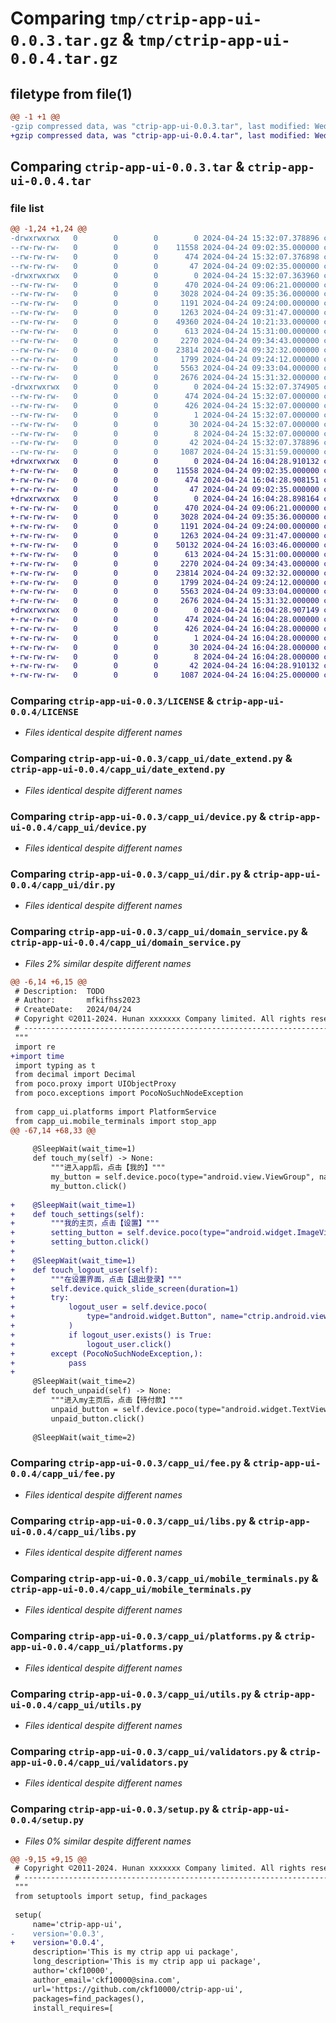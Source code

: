 # Comparing `tmp/ctrip-app-ui-0.0.3.tar.gz` & `tmp/ctrip-app-ui-0.0.4.tar.gz`

## filetype from file(1)

```diff
@@ -1 +1 @@
-gzip compressed data, was "ctrip-app-ui-0.0.3.tar", last modified: Wed Apr 24 15:32:07 2024, max compression
+gzip compressed data, was "ctrip-app-ui-0.0.4.tar", last modified: Wed Apr 24 16:04:28 2024, max compression
```

## Comparing `ctrip-app-ui-0.0.3.tar` & `ctrip-app-ui-0.0.4.tar`

### file list

```diff
@@ -1,24 +1,24 @@
-drwxrwxrwx   0        0        0        0 2024-04-24 15:32:07.378896 ctrip-app-ui-0.0.3/
--rw-rw-rw-   0        0        0    11558 2024-04-24 09:02:35.000000 ctrip-app-ui-0.0.3/LICENSE
--rw-rw-rw-   0        0        0      474 2024-04-24 15:32:07.376898 ctrip-app-ui-0.0.3/PKG-INFO
--rw-rw-rw-   0        0        0       47 2024-04-24 09:02:35.000000 ctrip-app-ui-0.0.3/README.md
-drwxrwxrwx   0        0        0        0 2024-04-24 15:32:07.363960 ctrip-app-ui-0.0.3/capp_ui/
--rw-rw-rw-   0        0        0      470 2024-04-24 09:06:21.000000 ctrip-app-ui-0.0.3/capp_ui/__init__.py
--rw-rw-rw-   0        0        0     3028 2024-04-24 09:35:36.000000 ctrip-app-ui-0.0.3/capp_ui/date_extend.py
--rw-rw-rw-   0        0        0     1191 2024-04-24 09:24:00.000000 ctrip-app-ui-0.0.3/capp_ui/device.py
--rw-rw-rw-   0        0        0     1263 2024-04-24 09:31:47.000000 ctrip-app-ui-0.0.3/capp_ui/dir.py
--rw-rw-rw-   0        0        0    49360 2024-04-24 10:21:33.000000 ctrip-app-ui-0.0.3/capp_ui/domain_service.py
--rw-rw-rw-   0        0        0      613 2024-04-24 15:31:00.000000 ctrip-app-ui-0.0.3/capp_ui/fee.py
--rw-rw-rw-   0        0        0     2270 2024-04-24 09:34:43.000000 ctrip-app-ui-0.0.3/capp_ui/libs.py
--rw-rw-rw-   0        0        0    23814 2024-04-24 09:32:32.000000 ctrip-app-ui-0.0.3/capp_ui/mobile_terminals.py
--rw-rw-rw-   0        0        0     1799 2024-04-24 09:24:12.000000 ctrip-app-ui-0.0.3/capp_ui/platforms.py
--rw-rw-rw-   0        0        0     5563 2024-04-24 09:33:04.000000 ctrip-app-ui-0.0.3/capp_ui/utils.py
--rw-rw-rw-   0        0        0     2676 2024-04-24 15:31:32.000000 ctrip-app-ui-0.0.3/capp_ui/validators.py
-drwxrwxrwx   0        0        0        0 2024-04-24 15:32:07.374905 ctrip-app-ui-0.0.3/ctrip_app_ui.egg-info/
--rw-rw-rw-   0        0        0      474 2024-04-24 15:32:07.000000 ctrip-app-ui-0.0.3/ctrip_app_ui.egg-info/PKG-INFO
--rw-rw-rw-   0        0        0      426 2024-04-24 15:32:07.000000 ctrip-app-ui-0.0.3/ctrip_app_ui.egg-info/SOURCES.txt
--rw-rw-rw-   0        0        0        1 2024-04-24 15:32:07.000000 ctrip-app-ui-0.0.3/ctrip_app_ui.egg-info/dependency_links.txt
--rw-rw-rw-   0        0        0       30 2024-04-24 15:32:07.000000 ctrip-app-ui-0.0.3/ctrip_app_ui.egg-info/requires.txt
--rw-rw-rw-   0        0        0        8 2024-04-24 15:32:07.000000 ctrip-app-ui-0.0.3/ctrip_app_ui.egg-info/top_level.txt
--rw-rw-rw-   0        0        0       42 2024-04-24 15:32:07.378896 ctrip-app-ui-0.0.3/setup.cfg
--rw-rw-rw-   0        0        0     1087 2024-04-24 15:31:59.000000 ctrip-app-ui-0.0.3/setup.py
+drwxrwxrwx   0        0        0        0 2024-04-24 16:04:28.910132 ctrip-app-ui-0.0.4/
+-rw-rw-rw-   0        0        0    11558 2024-04-24 09:02:35.000000 ctrip-app-ui-0.0.4/LICENSE
+-rw-rw-rw-   0        0        0      474 2024-04-24 16:04:28.908151 ctrip-app-ui-0.0.4/PKG-INFO
+-rw-rw-rw-   0        0        0       47 2024-04-24 09:02:35.000000 ctrip-app-ui-0.0.4/README.md
+drwxrwxrwx   0        0        0        0 2024-04-24 16:04:28.898164 ctrip-app-ui-0.0.4/capp_ui/
+-rw-rw-rw-   0        0        0      470 2024-04-24 09:06:21.000000 ctrip-app-ui-0.0.4/capp_ui/__init__.py
+-rw-rw-rw-   0        0        0     3028 2024-04-24 09:35:36.000000 ctrip-app-ui-0.0.4/capp_ui/date_extend.py
+-rw-rw-rw-   0        0        0     1191 2024-04-24 09:24:00.000000 ctrip-app-ui-0.0.4/capp_ui/device.py
+-rw-rw-rw-   0        0        0     1263 2024-04-24 09:31:47.000000 ctrip-app-ui-0.0.4/capp_ui/dir.py
+-rw-rw-rw-   0        0        0    50132 2024-04-24 16:03:46.000000 ctrip-app-ui-0.0.4/capp_ui/domain_service.py
+-rw-rw-rw-   0        0        0      613 2024-04-24 15:31:00.000000 ctrip-app-ui-0.0.4/capp_ui/fee.py
+-rw-rw-rw-   0        0        0     2270 2024-04-24 09:34:43.000000 ctrip-app-ui-0.0.4/capp_ui/libs.py
+-rw-rw-rw-   0        0        0    23814 2024-04-24 09:32:32.000000 ctrip-app-ui-0.0.4/capp_ui/mobile_terminals.py
+-rw-rw-rw-   0        0        0     1799 2024-04-24 09:24:12.000000 ctrip-app-ui-0.0.4/capp_ui/platforms.py
+-rw-rw-rw-   0        0        0     5563 2024-04-24 09:33:04.000000 ctrip-app-ui-0.0.4/capp_ui/utils.py
+-rw-rw-rw-   0        0        0     2676 2024-04-24 15:31:32.000000 ctrip-app-ui-0.0.4/capp_ui/validators.py
+drwxrwxrwx   0        0        0        0 2024-04-24 16:04:28.907149 ctrip-app-ui-0.0.4/ctrip_app_ui.egg-info/
+-rw-rw-rw-   0        0        0      474 2024-04-24 16:04:28.000000 ctrip-app-ui-0.0.4/ctrip_app_ui.egg-info/PKG-INFO
+-rw-rw-rw-   0        0        0      426 2024-04-24 16:04:28.000000 ctrip-app-ui-0.0.4/ctrip_app_ui.egg-info/SOURCES.txt
+-rw-rw-rw-   0        0        0        1 2024-04-24 16:04:28.000000 ctrip-app-ui-0.0.4/ctrip_app_ui.egg-info/dependency_links.txt
+-rw-rw-rw-   0        0        0       30 2024-04-24 16:04:28.000000 ctrip-app-ui-0.0.4/ctrip_app_ui.egg-info/requires.txt
+-rw-rw-rw-   0        0        0        8 2024-04-24 16:04:28.000000 ctrip-app-ui-0.0.4/ctrip_app_ui.egg-info/top_level.txt
+-rw-rw-rw-   0        0        0       42 2024-04-24 16:04:28.910132 ctrip-app-ui-0.0.4/setup.cfg
+-rw-rw-rw-   0        0        0     1087 2024-04-24 16:04:25.000000 ctrip-app-ui-0.0.4/setup.py
```

### Comparing `ctrip-app-ui-0.0.3/LICENSE` & `ctrip-app-ui-0.0.4/LICENSE`

 * *Files identical despite different names*

### Comparing `ctrip-app-ui-0.0.3/capp_ui/date_extend.py` & `ctrip-app-ui-0.0.4/capp_ui/date_extend.py`

 * *Files identical despite different names*

### Comparing `ctrip-app-ui-0.0.3/capp_ui/device.py` & `ctrip-app-ui-0.0.4/capp_ui/device.py`

 * *Files identical despite different names*

### Comparing `ctrip-app-ui-0.0.3/capp_ui/dir.py` & `ctrip-app-ui-0.0.4/capp_ui/dir.py`

 * *Files identical despite different names*

### Comparing `ctrip-app-ui-0.0.3/capp_ui/domain_service.py` & `ctrip-app-ui-0.0.4/capp_ui/domain_service.py`

 * *Files 2% similar despite different names*

```diff
@@ -6,14 +6,15 @@
 # Description:  TODO
 # Author:       mfkifhss2023
 # CreateDate:   2024/04/24
 # Copyright ©2011-2024. Hunan xxxxxxx Company limited. All rights reserved.
 # ---------------------------------------------------------------------------------------------------------
 """
 import re
+import time
 import typing as t
 from decimal import Decimal
 from poco.proxy import UIObjectProxy
 from poco.exceptions import PocoNoSuchNodeException
 
 from capp_ui.platforms import PlatformService
 from capp_ui.mobile_terminals import stop_app
@@ -67,14 +68,33 @@
 
     @SleepWait(wait_time=1)
     def touch_my(self) -> None:
         """进入app后，点击【我的】"""
         my_button = self.device.poco(type="android.view.ViewGroup", name="ctrip.android.view:id/a", desc="我的")
         my_button.click()
 
+    @SleepWait(wait_time=1)
+    def touch_settings(self):
+        """我的主页，点击【设置】"""
+        setting_button = self.device.poco(type="android.widget.ImageView", name="ctrip.android.view:id/a", desc="设置")
+        setting_button.click()
+
+    @SleepWait(wait_time=1)
+    def touch_logout_user(self):
+        """在设置界面，点击【退出登录】"""
+        self.device.quick_slide_screen(duration=1)
+        try:
+            logout_user = self.device.poco(
+                type="android.widget.Button", name="ctrip.android.view:id/a", text="退出登录"
+            )
+            if logout_user.exists() is True:
+                logout_user.click()
+        except (PocoNoSuchNodeException,):
+            pass
+
     @SleepWait(wait_time=2)
     def touch_unpaid(self) -> None:
         """进入my主页后，点击【待付款】"""
         unpaid_button = self.device.poco(type="android.widget.TextView", name="ctrip.android.view:id/a", text="待付款")
         unpaid_button.click()
 
     @SleepWait(wait_time=2)
```

### Comparing `ctrip-app-ui-0.0.3/capp_ui/fee.py` & `ctrip-app-ui-0.0.4/capp_ui/fee.py`

 * *Files identical despite different names*

### Comparing `ctrip-app-ui-0.0.3/capp_ui/libs.py` & `ctrip-app-ui-0.0.4/capp_ui/libs.py`

 * *Files identical despite different names*

### Comparing `ctrip-app-ui-0.0.3/capp_ui/mobile_terminals.py` & `ctrip-app-ui-0.0.4/capp_ui/mobile_terminals.py`

 * *Files identical despite different names*

### Comparing `ctrip-app-ui-0.0.3/capp_ui/platforms.py` & `ctrip-app-ui-0.0.4/capp_ui/platforms.py`

 * *Files identical despite different names*

### Comparing `ctrip-app-ui-0.0.3/capp_ui/utils.py` & `ctrip-app-ui-0.0.4/capp_ui/utils.py`

 * *Files identical despite different names*

### Comparing `ctrip-app-ui-0.0.3/capp_ui/validators.py` & `ctrip-app-ui-0.0.4/capp_ui/validators.py`

 * *Files identical despite different names*

### Comparing `ctrip-app-ui-0.0.3/setup.py` & `ctrip-app-ui-0.0.4/setup.py`

 * *Files 0% similar despite different names*

```diff
@@ -9,15 +9,15 @@
 # Copyright ©2011-2024. Hunan xxxxxxx Company limited. All rights reserved.
 # ---------------------------------------------------------------------------------------------------------
 """
 from setuptools import setup, find_packages
 
 setup(
     name='ctrip-app-ui',
-    version='0.0.3',
+    version='0.0.4',
     description='This is my ctrip app ui package',
     long_description='This is my ctrip app ui package',
     author='ckf10000',
     author_email='ckf10000@sina.com',
     url='https://github.com/ckf10000/ctrip-app-ui',
     packages=find_packages(),
     install_requires=[
```

